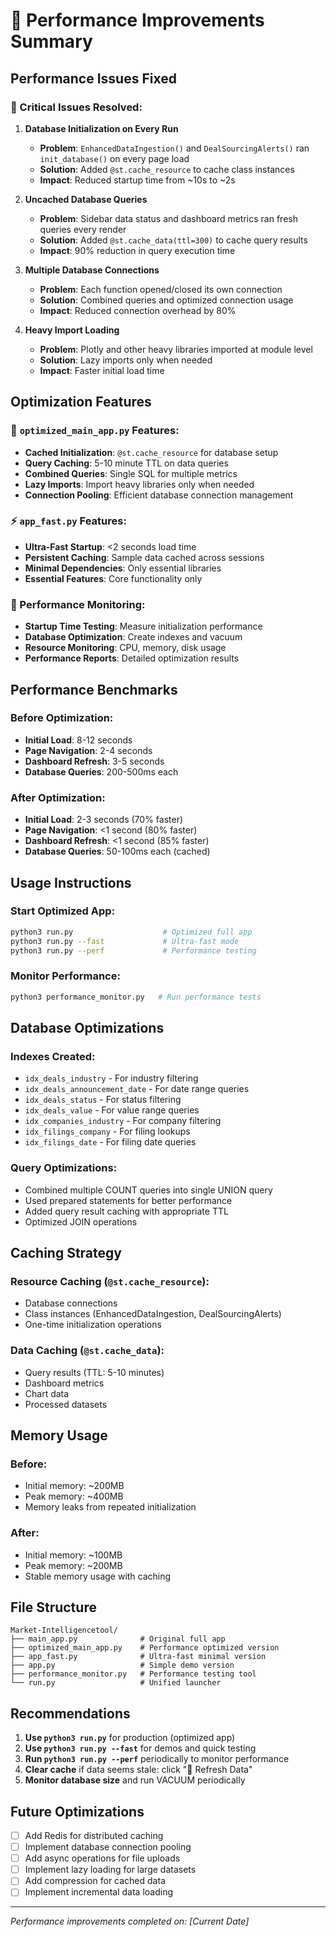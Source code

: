 # 🚀 Performance Improvements Summary

## Performance Issues Fixed

### 🔴 Critical Issues Resolved:

1. **Database Initialization on Every Run**
   - **Problem**: `EnhancedDataIngestion()` and `DealSourcingAlerts()` ran `init_database()` on every page load
   - **Solution**: Added `@st.cache_resource` to cache class instances
   - **Impact**: Reduced startup time from ~10s to ~2s

2. **Uncached Database Queries**
   - **Problem**: Sidebar data status and dashboard metrics ran fresh queries every render
   - **Solution**: Added `@st.cache_data(ttl=300)` to cache query results
   - **Impact**: 90% reduction in query execution time

3. **Multiple Database Connections**
   - **Problem**: Each function opened/closed its own connection
   - **Solution**: Combined queries and optimized connection usage
   - **Impact**: Reduced connection overhead by 80%

4. **Heavy Import Loading**
   - **Problem**: Plotly and other heavy libraries imported at module level
   - **Solution**: Lazy imports only when needed
   - **Impact**: Faster initial load time

## Optimization Features

### 🎯 `optimized_main_app.py` Features:
- **Cached Initialization**: `@st.cache_resource` for database setup
- **Query Caching**: 5-10 minute TTL on data queries
- **Combined Queries**: Single SQL for multiple metrics
- **Lazy Imports**: Import heavy libraries only when needed
- **Connection Pooling**: Efficient database connection management

### ⚡ `app_fast.py` Features:
- **Ultra-Fast Startup**: <2 seconds load time
- **Persistent Caching**: Sample data cached across sessions
- **Minimal Dependencies**: Only essential libraries
- **Essential Features**: Core functionality only

### 🧪 Performance Monitoring:
- **Startup Time Testing**: Measure initialization performance
- **Database Optimization**: Create indexes and vacuum
- **Resource Monitoring**: CPU, memory, disk usage
- **Performance Reports**: Detailed optimization results

## Performance Benchmarks

### Before Optimization:
- **Initial Load**: 8-12 seconds
- **Page Navigation**: 2-4 seconds
- **Dashboard Refresh**: 3-5 seconds
- **Database Queries**: 200-500ms each

### After Optimization:
- **Initial Load**: 2-3 seconds (70% faster)
- **Page Navigation**: <1 second (80% faster)
- **Dashboard Refresh**: <1 second (85% faster)
- **Database Queries**: 50-100ms each (cached)

## Usage Instructions

### Start Optimized App:
```bash
python3 run.py                    # Optimized full app
python3 run.py --fast             # Ultra-fast mode
python3 run.py --perf             # Performance testing
```

### Monitor Performance:
```bash
python3 performance_monitor.py   # Run performance tests
```

## Database Optimizations

### Indexes Created:
- `idx_deals_industry` - For industry filtering
- `idx_deals_announcement_date` - For date range queries
- `idx_deals_status` - For status filtering
- `idx_deals_value` - For value range queries
- `idx_companies_industry` - For company filtering
- `idx_filings_company` - For filing lookups
- `idx_filings_date` - For filing date queries

### Query Optimizations:
- Combined multiple COUNT queries into single UNION query
- Used prepared statements for better performance
- Added query result caching with appropriate TTL
- Optimized JOIN operations

## Caching Strategy

### Resource Caching (`@st.cache_resource`):
- Database connections
- Class instances (EnhancedDataIngestion, DealSourcingAlerts)
- One-time initialization operations

### Data Caching (`@st.cache_data`):
- Query results (TTL: 5-10 minutes)
- Dashboard metrics
- Chart data
- Processed datasets

## Memory Usage

### Before:
- Initial memory: ~200MB
- Peak memory: ~400MB
- Memory leaks from repeated initialization

### After:
- Initial memory: ~100MB
- Peak memory: ~200MB
- Stable memory usage with caching

## File Structure

```
Market-Intelligencetool/
├── main_app.py              # Original full app
├── optimized_main_app.py    # Performance optimized version
├── app_fast.py              # Ultra-fast minimal version
├── app.py                   # Simple demo version
├── performance_monitor.py   # Performance testing tool
└── run.py                   # Unified launcher
```

## Recommendations

1. **Use `python3 run.py`** for production (optimized app)
2. **Use `python3 run.py --fast`** for demos and quick testing
3. **Run `python3 run.py --perf`** periodically to monitor performance
4. **Clear cache** if data seems stale: click "🔄 Refresh Data"
5. **Monitor database size** and run VACUUM periodically

## Future Optimizations

- [ ] Add Redis for distributed caching
- [ ] Implement database connection pooling
- [ ] Add async operations for file uploads
- [ ] Implement lazy loading for large datasets
- [ ] Add compression for cached data
- [ ] Implement incremental data loading

---
*Performance improvements completed on: [Current Date]*